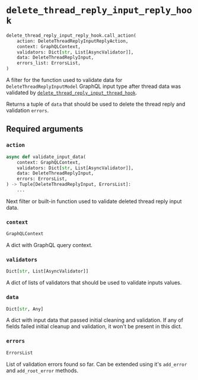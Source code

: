 # `delete_thread_reply_input_reply_hook`

```python
delete_thread_reply_input_reply_hook.call_action(
    action: DeleteThreadReplyInputReplyAction,
    context: GraphQLContext,
    validators: Dict[str, List[AsyncValidator]],
    data: DeleteThreadReplyInput,
    errors_list: ErrorsList,
)
```

A filter for the function used to validate data for `DeleteThreadReplyInputModel` GraphQL input type after thread data was validated by [`delete_thread_reply_input_thread_hook`](./delete-thread-reply-input-thread-hook.md).

Returns a tuple of `data` that should be used to delete the thread reply and validation `errors`.


## Required arguments

### `action`

```python
async def validate_input_data(
    context: GraphQLContext,
    validators: Dict[str, List[AsyncValidator]],
    data: DeleteThreadReplyInput,
    errors: ErrorsList,
) -> Tuple[DeleteThreadReplyInput, ErrorsList]:
    ...
```

Next filter or built-in function used to validate deleted thread reply input data.


### `context`

```python
GraphQLContext
```

A dict with GraphQL query context.


### `validators`

```python
Dict[str, List[AsyncValidator]]
```

A dict of lists of validators that should be used to validate inputs values.


### `data`

```python
Dict[str, Any]
```

A dict with input data that passed initial cleaning and validation. If any of fields failed initial cleanup and validation, it won't be present in this dict.


### `errors`

```python
ErrorsList
```

List of validation errors found so far. Can be extended using it's `add_error` and `add_root_error` methods.